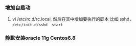 ### 增加自启动
1. vi /etc/rc.d/rc.local, 然后在其中增加要执行的脚本
   比如 sshd，  `/etc/init.d/sshd  start`



###  静默安装oracle 11g   Centos6.8

